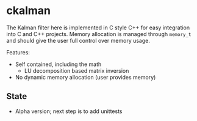 # ckalman

The Kalman filter here is implemented in C style C++ for easy integration into C and C++ projects. 
Memory allocation is managed through `memory_t` and should give the user full control over memory usage.

Features:

- Self contained, including the math
  - LU decomposition based matrix inversion
- No dynamic memory allocation (user provides memory)

## State

- Alpha version; next step is to add unittests

